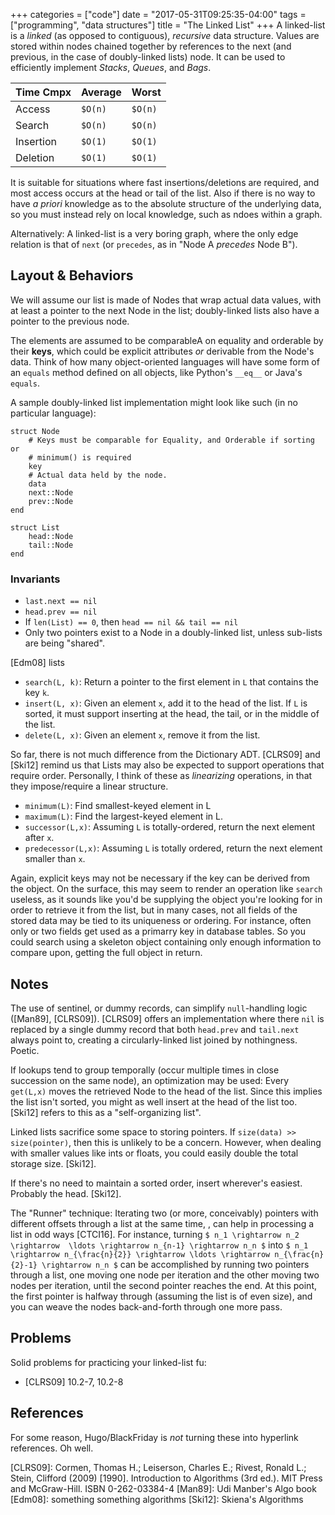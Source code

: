 +++
categories = ["code"]
date = "2017-05-31T09:25:35-04:00"
tags = ["programming", "data structures"]
title = "The Linked List"
+++
A linked-list is a _linked_ (as opposed to contiguous), _recursive_ data structure.
Values are stored within nodes chained together by references to the next (and
previous, in the case of doubly-linked lists) node. It can be used to
efficiently implement *Stacks*, *Queues*, and *Bags*.

<!--more-->

Time Cmpx|Average|Worst
---------|-------|-------
Access   |`$O(n)`|`$O(n)`
Search   |`$O(n)`|`$O(n)`
Insertion|`$O(1)`|`$O(1)`
Deletion |`$O(1)`|`$O(1)`

It is suitable for situations where fast insertions/deletions are required, and
most access occurs at the head or tail of the list. Also if there is no way to
have _a priori_ knowledge as to the absolute structure of the underlying data,
so you must instead rely on local knowledge, such as ndoes within a graph.

Alternatively: A linked-list is a very boring graph, where the only edge
relation is that of `next` (or `precedes`, as in "Node A _precedes_ Node B").

## Layout & Behaviors
We will assume our list is made of Nodes that wrap actual data values, with
at least a pointer to the next Node in the list; doubly-linked lists also have a
pointer to the previous node.

The elements are assumed to be comparableA on equality and orderable by their
__keys__, which could be explicit attributes _or_ derivable from the Node's
data. Think of how many object-oriented languages will have some form of an
`equals` method defined on all objects, like Python's `__eq__` or Java's
`equals`.

A sample doubly-linked list implementation might look like such (in no
particular language):
```
struct Node
    # Keys must be comparable for Equality, and Orderable if sorting or
    # minimum() is required
    key
    # Actual data held by the node.
    data
    next::Node
    prev::Node
end

struct List
    head::Node
    tail::Node
end
```

### Invariants
* `last.next == nil`
* `head.prev == nil`
* If `len(List) == 0`, then `head == nil && tail == nil`
* Only two pointers exist to a Node in a doubly-linked list, unless sub-lists
  are being "shared".


[Edm08] lists
* `search(L, k)`: Return a pointer to the first element in `L` that contains the key `k`.
* `insert(L, x)`: Given an element `x`, add it to the head of the list. If `L`
  is sorted, it must support inserting at the head, the tail, or in the middle
  of the list.
* `delete(L, x)`: Given an element `x`, remove it from the list.

So far, there is not much difference from the Dictionary ADT. [CLRS09] and
[Ski12] remind us that Lists may also be expected to support operations that
require order. Personally, I think of these as _linearizing_ operations, in that
they impose/require a linear structure.

* `minimum(L)`: Find smallest-keyed element in L
* `maximum(L)`: Find the largest-keyed element in L.
* `successor(L,x)`: Assuming `L` is totally-ordered, return the next element
  after `x`.
* `predecessor(L,x)`: Assuming `L`  is totally ordered, return the next
  element smaller than `x`.

Again, explicit keys may not be necessary if the key can be derived from the
object. On the surface, this may seem to render an operation like `search`
useless, as it sounds like you'd be supplying the object you're looking for in
order to retrieve it from the list, but in many cases, not all fields of the
stored data may be tied to its uniqueness or ordering. For instance, often only
or two fields get used as a primarry key in database tables. So you could search
using a skeleton object containing only enough information to compare upon,
getting the full object in return.

## Notes
The use of sentinel, or dummy records, can simplify `null`-handling logic
([Man89], [CLRS09]). [CLRS09] offers an implementation where there `nil` is
replaced by a single dummy record that both `head.prev` and `tail.next` always
point to, creating a circularly-linked list joined by nothingness. Poetic.

If lookups tend to group temporally (occur multiple times in close succession on
the same node), an optimization may be used: Every `get(L,x)` moves the
retrieved Node to the head of the list. Since this implies the list isn't
sorted, you might as well insert at the head of the list too. [Ski12] refers to
this as a "self-organizing list".

Linked lists sacrifice some space to storing pointers. If `size(data) >>
size(pointer)`, then this is unlikely to be a concern. However, when dealing
with smaller values like ints or floats, you could easily double the total
storage size. [Ski12].

If there's no need to maintain a sorted order, insert wherever's easiest.
Probably the head. [Ski12].

The "Runner" technique: Iterating two (or more, conceivably) pointers with
different offsets through a list at the same time, , can help in processing a
list in odd ways [CTCI16]. For instance, turning
`$ n_1 \rightarrow n_2 \rightarrow  \ldots \rightarrow n_{n-1} \rightarrow n_n $` into
`$ n_1 \rightarrow n_{\frac{n}{2}} \rightarrow \ldots \rightarrow n_{\frac{n}{2}-1} \rightarrow n_n $` can be
accomplished by running two pointers through a list, one moving one node per
iteration and the other moving two nodes per iteration, until the second pointer
reaches the end. At this point, the first pointer is halfway through (assuming
the list is of even size), and you can weave the nodes back-and-forth through
one more pass.

## Problems
Solid problems for practicing your linked-list fu:

* [CLRS09] 10.2-7, 10.2-8

## References
For some reason, Hugo/BlackFriday is _not_ turning these into hyperlink
references. Oh well.

[CLRS09]: Cormen, Thomas H.; Leiserson, Charles E.; Rivest, Ronald L.; Stein,
    Clifford (2009) [1990]. Introduction to Algorithms (3rd ed.). MIT Press and
    McGraw-Hill. ISBN 0-262-03384-4
[Man89]: Udi Manber's Algo book
[Edm08]: something something algorithms
[Ski12]: Skiena's Algorithms
